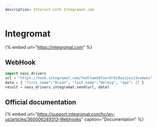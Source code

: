```yaml
---
description: Interact with Integromat.com
---
```


# Integromat

{% embed url="https://integromat.com" %}

## WebHook

```python
import nass_drivers
url = "https://hook.integromat.com/7edtlwmn8foer0r9i9ainjvsz3vxmwos"
data = { "first_name":"Bryan", "last_name":"Helmig", "age": 27 }
result = nass_drivers.integromat.send(url, data)
```

## Official documentation

{% embed url="https://support.integromat.com/hc/en-us/articles/360006249313-Webhooks" caption="Documentation" %}

